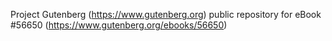 Project Gutenberg (https://www.gutenberg.org) public repository for
eBook #56650 (https://www.gutenberg.org/ebooks/56650)
